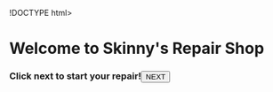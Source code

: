 !DOCTYPE html>
<html>
    <head>
        <title>Skinnys Intake</title>
        <link href="./Resources/index.css" rel="stylesheet">
    </head>
     <body> 
        <h1 > Welcome to Skinny's Repair Shop</h1>
        <h3>
        Click next to start your repair!<a href="https://skinnyspr.repairshopr.com/wf/decatur-in-put/start"><button>NEXT</button></a>
        </h3>
    </body>
</html>
